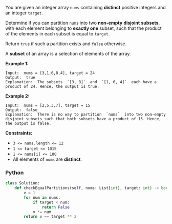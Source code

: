 You are given an integer array  `nums`  containing  **distinct**  positive integers and an integer  `target`.

Determine if you can partition  `nums`  into two  **non-empty**  **disjoint**  **subsets**, with each element belonging
to  **exactly one**  subset, such that the product of the elements in each subset is equal to  `target`.

Return  `true`  if such a partition exists and  `false`  otherwise.

A **subset** of an array is a selection of elements of the array.

**Example 1:**

```
Input:  nums = [3,1,6,8,4], target = 24
Output:  true
Explanation:  The subsets  `[3, 8]`  and  `[1, 6, 4]`  each have a product of 24. Hence, the output is true.
```

**Example 2:**

```
Input:  nums = [2,5,3,7], target = 15
Output:  false
Explanation:  There is no way to partition  `nums`  into two non-empty disjoint subsets such that both subsets have a product of 15. Hence, the output is false.
```

**Constraints:**

- `3 <= nums.length <= 12`
- `1 <= target <= 1015`
- `1 <= nums[i] <= 100`
- All elements of  `nums`  are  **distinct**.

### Python

```py
class Solution:
    def checkEqualPartitions(self, nums: List[int], target: int) -> bool:
        v = 1
        for num in nums:
            if target < num:
                return False
            v *= num
        return v == target ** 2
```
